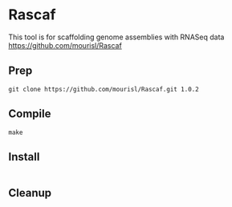 # Rascaf

This tool is for scaffolding genome assemblies with RNASeq data
https://github.com/mourisl/Rascaf


## Prep
``` 
git clone https://github.com/mourisl/Rascaf.git 1.0.2
```

## Compile
```
make
```

## Install
```
```

## Cleanup
```
```
